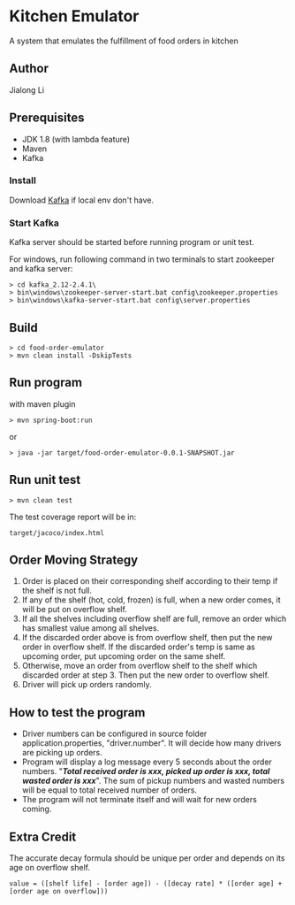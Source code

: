 # Kitchen Emulator

A system that emulates the fulfillment of food orders in kitchen

## Author
Jialong Li

## Prerequisites
* JDK 1.8 (with lambda feature)
* Maven
* Kafka

### Install
Download [Kafka](https://kafka.apache.org/quickstart) if local env don't have.

### Start Kafka
Kafka server should be started before running program or unit test.

For windows, run following command in two terminals to start zookeeper and kafka server:
```
> cd kafka_2.12-2.4.1\
> bin\windows\zookeeper-server-start.bat config\zookeeper.properties
> bin\windows\kafka-server-start.bat config\server.properties
```

## Build
```
> cd food-order-emulator
> mvn clean install -DskipTests
```

## Run program
with maven plugin
```
> mvn spring-boot:run
```
or
```
> java -jar target/food-order-emulator-0.0.1-SNAPSHOT.jar
```
## Run unit test
```$xslt
> mvn clean test
```

The test coverage report will be in:
```$xslt
target/jacoco/index.html
```

## Order Moving Strategy
1. Order is placed on their corresponding shelf according to their temp if the shelf is not full. 
2. If any of the shelf (hot, cold, frozen) is full, when a new order comes, it will be put on overflow shelf.
3. If all the shelves including overflow shelf are full, remove an order which has smallest value among all shelves.
4. If the discarded order above is from overflow shelf, then put the new order in overflow shelf. If the discarded order's 
temp is same as upcoming order, put upcoming order on the same shelf. 
5. Otherwise, move an order from overflow shelf to the shelf which discarded order at step 3.
Then put the new order to overflow shelf.
6. Driver will pick up orders randomly.

## How to test the program
* Driver numbers can be configured in source folder application.properties, "driver.number". 
It will decide how many drivers are picking up orders.
* Program will display a log message every 5 seconds about the order numbers.
"_**Total received order is xxx, picked up order is xxx, total wasted order is xxx**_".
The sum of pickup numbers and wasted numbers will be equal to total received number of orders.
* The program will not terminate itself and will wait for new orders coming.

## Extra Credit
The accurate decay formula should be unique per order and depends on its age on overflow shelf.
```$xslt
value = ([shelf life] - [order age]) - ([decay rate] * ([order age] + [order age on overflow]))
```


